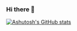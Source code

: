 ### Hi there 👋
[![Ashutosh's GitHub stats](https://github-readme-stats.vercel.app/api?username=ASHUdev05&count_private=true)](https://github.com/anuraghazra/github-readme-stats)


<!--
**ASHUdev05/ASHUdev05** is a ✨ _special_ ✨ repository because its `README.md` (this file) appears on your GitHub profile.

Here are some ideas to get you started:

- 🔭 I’m currently working on ...
- 🌱 I’m currently learning ...
- 👯 I’m looking to collaborate on ...
- 🤔 I’m looking for help with ...
- 💬 Ask me about ...
- 📫 How to reach me: ...
- 😄 Pronouns: ...
- ⚡ Fun fact: ...
-->
